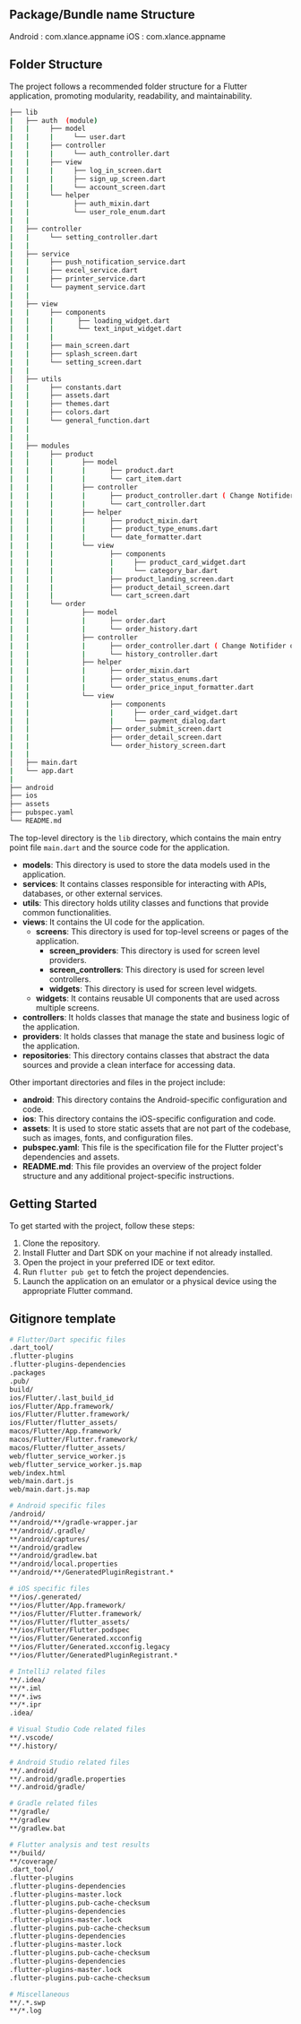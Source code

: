 ## Package/Bundle name Structure
Android : com.xlance.appname
iOS     : com.xlance.appname

## Folder Structure

The project follows a recommended folder structure for a Flutter application, promoting modularity, readability, and maintainability.
```bash
├── lib
|   ├── auth  (module)
|   |     ├── model
|   |     |     └── user.dart
|   |     ├── controller
|   |     |     └── auth_controller.dart
|   |     ├── view
|   |     |     ├── log_in_screen.dart
|   |     |     ├── sign_up_screen.dart
|   |     |     └── account_screen.dart
|   |     └── helper
|   |           ├── auth_mixin.dart
|   |           └── user_role_enum.dart 
|   |
|   ├── controller
|   |     └── setting_controller.dart
|   |
|   ├── service
|   |     ├── push_notification_service.dart
|   |     ├── excel_service.dart
|   |     ├── printer_service.dart
|   |     └── payment_service.dart
|   |
|   ├── view
|   |     ├── components
|   |     |      ├── loading_widget.dart
|   |     |      └── text_input_widget.dart
|   |     | 
|   |     ├── main_screen.dart
|   |     ├── splash_screen.dart
|   |     └── setting_screen.dart
|   | 
│   ├── utils
|   |     ├── constants.dart
|   |     ├── assets.dart
|   |     ├── themes.dart
|   |     ├── colors.dart
|   |     └── general_function.dart
|   |
|   |
|   ├── modules
|   |     ├── product
|   |     |       ├── model
|   |     |       |      ├── product.dart
|   |     |       |      └── cart_item.dart
|   |     |       ├── controller
|   |     |       |      ├── product_controller.dart ( Change Notifider or GetxController with ProductMixin )
|   |     |       |      └── cart_controller.dart
|   |     |       ├── helper
|   |     |       |      ├── product_mixin.dart
|   |     |       |      ├── product_type_enums.dart
|   |     |       |      └── date_formatter.dart
|   |     |       └── view
|   |     |              ├── components
|   |     |              |     ├── product_card_widget.dart
|   |     |              |     └── category_bar.dart
|   |     |              ├── product_landing_screen.dart
|   |     |              ├── product_detail_screen.dart
|   |     |              └── cart_screen.dart
|   |     └── order
|   |             ├── model
|   |             |      ├── order.dart
|   |             |      └── order_history.dart
|   |             ├── controller
|   |             |      ├── order_controller.dart ( Change Notifider or GetxController with OrderMixin )
|   |             |      └── history_controller.dart
|   |             ├── helper
|   |             |      ├── order_mixin.dart
|   |             |      ├── order_status_enums.dart
|   |             |      └── order_price_input_formatter.dart
|   |             └── view
|   |                    ├── components
|   |                    |     ├── order_card_widget.dart
|   |                    |     └── payment_dialog.dart
|   |                    ├── order_submit_screen.dart
|   |                    ├── order_detail_screen.dart
|   |                    └── order_history_screen.dart
|   |            
│   ├── main.dart
|   └── app.dart
|
├── android
├── ios
├── assets
├── pubspec.yaml
└── README.md
```
The top-level directory is the `lib` directory, which contains the main entry point file `main.dart` and the source code for the application.

- **models**: This directory is used to store the data models used in the application.
- **services**: It contains classes responsible for interacting with APIs, databases, or other external services.
- **utils**: This directory holds utility classes and functions that provide common functionalities.
- **views**: It contains the UI code for the application.
  - **screens**: This directory is used for top-level screens or pages of the application.
    - **screen_providers**: This directory is used for screen level providers.
    - **screen_controllers**: This directory is used for screen level controllers.
    - **widgets**: This directory is used for screen level widgets.
  - **widgets**: It contains reusable UI components that are used across multiple screens.
- **controllers**: It holds classes that manage the state and business logic of the application.
- **providers**: It holds classes that manage the state and business logic of the application.
- **repositories**: This directory contains classes that abstract the data sources and provide a clean interface for accessing data.
  
Other important directories and files in the project include:

- **android**: This directory contains the Android-specific configuration and code.
- **ios**: This directory contains the iOS-specific configuration and code.
- **assets**: It is used to store static assets that are not part of the codebase, such as images, fonts, and configuration files.
- **pubspec.yaml**: This file is the specification file for the Flutter project's dependencies and assets.
- **README.md**: This file provides an overview of the project folder structure and any additional project-specific instructions.

## Getting Started

To get started with the project, follow these steps:

1. Clone the repository.
2. Install Flutter and Dart SDK on your machine if not already installed.
3. Open the project in your preferred IDE or text editor.
4. Run `flutter pub get` to fetch the project dependencies.
5. Launch the application on an emulator or a physical device using the appropriate Flutter command.

## Gitignore template
```bash
# Flutter/Dart specific files
.dart_tool/
.flutter-plugins
.flutter-plugins-dependencies
.packages
.pub/
build/
ios/Flutter/.last_build_id
ios/Flutter/App.framework/
ios/Flutter/Flutter.framework/
ios/Flutter/flutter_assets/
macos/Flutter/App.framework/
macos/Flutter/Flutter.framework/
macos/Flutter/flutter_assets/
web/flutter_service_worker.js
web/flutter_service_worker.js.map
web/index.html
web/main.dart.js
web/main.dart.js.map

# Android specific files
/android/
**/android/**/gradle-wrapper.jar
**/android/.gradle/
**/android/captures/
**/android/gradlew
**/android/gradlew.bat
**/android/local.properties
**/android/**/GeneratedPluginRegistrant.*

# iOS specific files
**/ios/.generated/
**/ios/Flutter/App.framework/
**/ios/Flutter/Flutter.framework/
**/ios/Flutter/flutter_assets/
**/ios/Flutter/Flutter.podspec
**/ios/Flutter/Generated.xcconfig
**/ios/Flutter/Generated.xcconfig.legacy
**/ios/Flutter/GeneratedPluginRegistrant.*

# IntelliJ related files
**/.idea/
**/*.iml
**/*.iws
**/*.ipr
.idea/

# Visual Studio Code related files
**/.vscode/
**/.history/

# Android Studio related files
**/.android/
**/.android/gradle.properties
**/.android/gradle/

# Gradle related files
**/gradle/
**/gradlew
**/gradlew.bat

# Flutter analysis and test results
**/build/
**/coverage/
.dart_tool/
.flutter-plugins
.flutter-plugins-dependencies
.flutter-plugins-master.lock
.flutter-plugins.pub-cache-checksum
.flutter-plugins-dependencies
.flutter-plugins-master.lock
.flutter-plugins.pub-cache-checksum
.flutter-plugins-dependencies
.flutter-plugins-master.lock
.flutter-plugins.pub-cache-checksum
.flutter-plugins-dependencies
.flutter-plugins-master.lock
.flutter-plugins.pub-cache-checksum

# Miscellaneous
**/.*.swp
**/*.log
```
